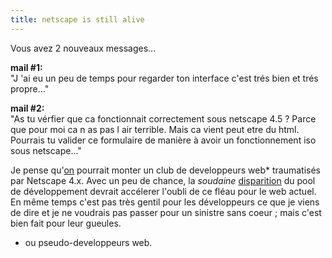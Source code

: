 ```yaml
---
title: netscape is still alive
---
```


Vous avez 2 nouveaux messages...

**mail #1:**   
"J 'ai eu un peu de temps pour regarder ton interface c'est trés bien et trés
propre..."

**mail #2:**   
"As tu vérfier que ca fonctionnait correctement sous netscape 4.5 ? Parce que
pour moi ca n as pas l air terrible. Mais ca vient peut etre du html. Pourrais
tu valider ce formulaire de manière à avoir un fonctionnement iso sous
netscape..."

Je pense qu'[on](http://navire.net/archives/internet/netscape_4x.html)
pourrait monter un club de developpeurs web* traumatisés par Netscape 4.x.
Avec un peu de chance, la _soudaine_
[disparition](http://www.mozillazine.org/talkback.html?article=3422) du pool
de développement devrait accélerer l'oubli de ce fléau pour le web actuel. En
même temps c'est pas très gentil pour les développeurs ce que je viens de dire
et je ne voudrais pas passer pour un sinistre sans coeur ; mais c'est bien
fait pour leur gueules.

* ou pseudo-developpeurs web.

